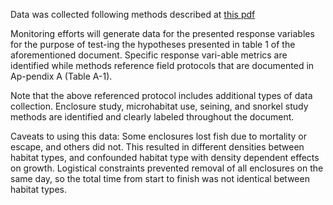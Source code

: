 Data was collected following methods described at [this pdf](https://www.sacramentoriver.org/forum/publications/side_channels/Monitoring%20Plan%20(final)%20170831.pdf)

Monitoring efforts will generate data for the presented response variables for the purpose of test-ing the hypotheses presented in table 1 of the aforementioned document.  Specific response vari-able metrics are identified while methods reference field protocols that are documented in Ap-pendix A (Table A-1).

Note that the above referenced protocol includes additional types of data collection. Enclosure study, microhabitat use, seining, and snorkel study methods are identified and clearly labeled throughout the document.

Caveats to using this data:  Some enclosures lost fish due to mortality or escape, and others did not.  This resulted in different densities between habitat types, and confounded habitat type with density dependent effects on growth. Logistical constraints prevented removal of all enclosures on the same day, so the total time from start to finish was not identical between habitat types.

